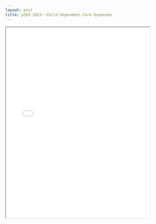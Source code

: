 ```yaml
---
layout: post
title: p503-2023--Child-Dependent-Care-Expenses
---
```


<div class="pdf-container">
<iframe src="/ea//_pdf-2-md/p503-2023--Child-Dependent-Care-Expenses.pdf" height="600" width="90%" allowFullScreen="true"></iframe>
</div>

